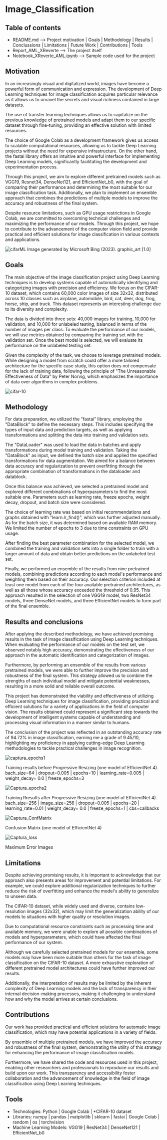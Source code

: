 # Image_Classification

## Table of contents
- README.md --> Project motivation | Goals | Methodology | Results | Conclussions | Limitations | Future Work | Contributions | Tools
- Report_AML_XReverte --> The project itself
- Notebook_XReverte_AML.ipynb --> Sample code used for the project

## Motivation
In an increasingly visual and digitalized world, images have become a powerful form of communication and expression. The development of Deep Learning techniques for image classification acquires particular relevance as it allows us to unravel the secrets and visual richness contained in large datasets.

The use of transfer learning techniques allows us to capitalize on the previous knowledge of pretrained models and adapt them to our specific dataset through fine-tuning, providing an effective solution with limited resources.

The choice of Google Colab as a development framework gives us access to scalable computational resources, allowing us to tackle Deep Learning projects without the need for expensive infrastructure. On the other hand, the fastai library offers an intuitive and powerful interface for implementing Deep Learning models, significantly facilitating the development and experimentation process.

Through this project, we aim to explore different pretrained models such as VGG19, Resnet34, DenseNet121, and EfficientNet_b0, with the goal of comparing their performance and determining the most suitable for our image classification task. Additionally, we plan to implement an ensemble approach that combines the predictions of multiple models to improve the accuracy and robustness of the final system.

Despite resource limitations, such as GPU usage restrictions in Google Colab, we are committed to overcoming technical challenges and maximizing the performance of our models. Through this project, we hope to contribute to the advancement of the computer vision field and provide practical and efficient solutions for image classification in various contexts and applications.

![cifarML](https://github.com/XReverte/Image_Classification/assets/100844285/ed3a7de5-8ebf-4f35-ab2b-681b56e7e72b)
Image generated by Microsoft Bing (2023). graphic_art [1.0]

## Goals
The main objective of the image classification project using Deep Learning techniques is to develop systems capable of automatically identifying and categorizing images with precision and efficiency. We focus on the CIFAR-10 dataset, which contains 60,000 color images of size 32x32, distributed across 10 classes such as airplane, automobile, bird, cat, deer, dog, frog, horse, ship, and truck. This dataset represents an interesting challenge due to its diversity and complexity.

The data is divided into three sets: 40,000 images for training, 10,000 for validation, and 10,000 for unlabeled testing, balanced in terms of the number of images per class. To evaluate the performance of our models, we will use metrics obtained by comparing the training set with the validation set. Once the best model is selected, we will evaluate its performance on the unlabeled testing set.

Given the complexity of the task, we choose to leverage pretrained models. While designing a model from scratch could offer a more tailored architecture for the specific case study, this option does not compensate for the lack of training data, following the principle of "The Unreasonable Effectiveness of Data" by Peter Norvig, which emphasizes the importance of data over algorithms in complex problems.

![cifar-10](https://github.com/XReverte/Image_Classification/assets/100844285/d16bd3a4-f40a-45c1-843e-885282117ddd)

## Methodology
For data preparation, we utilized the "fastai" library, employing the "DataBlock" to define the necessary steps. This includes specifying the types of input data and prediction targets, as well as applying transformations and splitting the data into training and validation sets.

The "DataLoader" was used to load the data in batches and apply transformations during model training and validation. Taking the "DataBlock" as input, we defined the batch size and applied the specified transformations for data augmentation. We aimed for a balance between data accuracy and regularization to prevent overfitting through the appropriate combination of transformations in the dataloader and datablock.

Once this balance was achieved, we selected a pretrained model and explored different combinations of hyperparameters to find the most suitable one. Parameters such as learning rate, freeze epochs, weight decay, dropout, and batch size were considered.

The choice of learning rate was based on initial recommendations and graphs obtained with "learn.lr_find()", which was further adjusted manually. As for the batch size, it was determined based on available RAM memory. We limited the number of epochs to 3 due to time constraints on GPU usage.

After finding the best parameter combination for the selected model, we combined the training and validation sets into a single folder to train with a larger amount of data and obtain better predictions on the unlabeled test set.

Finally, we performed an ensemble of the results from nine pretrained models, combining predictions according to each model's performance and weighting them based on their accuracy. Our selection criterion included at least one model from each of the four available pretrained architectures, as well as all those whose accuracy exceeded the threshold of 0.95. This approach resulted in the selection of one VGG19 model, two ResNet34 models, three DenseNet models, and three EfficientNet models to form part of the final ensemble.

## Results and conclusions
After applying the described methodology, we have achieved promising results in the task of image classification using Deep Learning techniques. When evaluating the performance of our models on the test set, we observed notably high accuracy, demonstrating the effectiveness of our approach in the automatic identification and categorization of images.

Furthermore, by performing an ensemble of the results from various pretrained models, we were able to further improve the precision and robustness of the final system. This strategy allowed us to combine the strengths of each individual model and mitigate potential weaknesses, resulting in a more solid and reliable overall outcome.

This project has demonstrated the viability and effectiveness of utilizing Deep Learning techniques for image classification, providing practical and efficient solutions for a variety of applications in the field of computer vision. The results obtained could represent a significant step towards the development of intelligent systems capable of understanding and processing visual information in a manner similar to humans.

The conclusion of the project was reflected in an outstanding accuracy rate of 94.72% in image classification, earning me a grade of 9.45/10, highlighting my proficiency in applying cutting-edge Deep Learning methodologies to tackle practical challenges in image recognition.

![captura_epochs1](https://github.com/XReverte/Image_Classification/assets/100844285/f237eb48-970d-490b-a66e-a56d75a7f6a8)

Training results before Progressive Resizing (one model of EfficientNet 4). bach_size=64 | dropout=0.005 | epochs=10 | learning_rate=0.005 | weight_decay= 0.0 | freeze_epochs=3


![Captura_epochs2](https://github.com/XReverte/Image_Classification/assets/100844285/a9243c83-d081-4744-b2d2-6ccf27f1e9a3)

Training Rresults after Progressive Resizing (one model of EfficientNet 4). bach_size=256 | image_size=256 | dropout=0.005 | epochs=20 | learning_rate=0.01 | weight_decay= 0.0 | freeze_epochs=1 | cbs=callbacks


![Captura_ConfMatrix](https://github.com/XReverte/Image_Classification/assets/100844285/692be5a5-dc8b-4183-af78-ba1238bdfebf)

Confusion Matrix (one model of EfficientNet 4)


![Captura_loss](https://github.com/XReverte/Image_Classification/assets/100844285/0a232803-77c0-4b39-afe6-a542d14f4da4)

Maximum Error Images

## Limitations
Despite achieving promising results, it is important to acknowledge that our approach also presents areas for improvement and potential limitations. For example, we could explore additional regularization techniques to further reduce the risk of overfitting and enhance the model's ability to generalize to unseen data.

The CIFAR-10 dataset, while widely used and diverse, contains low-resolution images (32x32), which may limit the generalization ability of our models to situations with higher quality or resolution images.

Due to computational resource constraints such as processing time and available memory, we were unable to explore all possible combinations of models and hyperparameters, which could have affected the final performance of our system.

Although we carefully selected pretrained models for our ensemble, some models may have been more suitable than others for the task of image classification on the CIFAR-10 dataset. A more exhaustive exploration of different pretrained model architectures could have further improved our results.

Additionally, the interpretation of results may be limited by the inherent complexity of Deep Learning models and the lack of transparency in their internal decision-making processes, making it challenging to understand how and why the model arrives at certain conclusions.

## Contributions
Our work has provided practical and efficient solutions for automatic image classification, which may have potential applications in a variety of fields.

By ensemble of multiple pretrained models, we have improved the accuracy and robustness of the final system, demonstrating the utility of this strategy for enhancing the performance of image classification models.

Furthermore, we have shared the code and resources used in this project, enabling other researchers and professionals to reproduce our results and build upon our work. This transparency and accessibility foster collaboration and the advancement of knowledge in the field of image classification using Deep Learning techniques.

## Tools
- Technologies: Python | Google Colab | *CIFAR-10 dataset
- Libraries: numpy | pandas | matplotlib | sklearn | fastai | Google Colab | random | os | torchvision
- Machine Learning Models: VGG19 | ResNet34 | DenseNet121 | EfficientNet_b0
